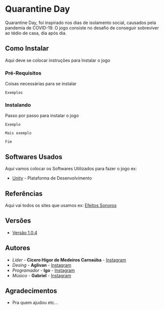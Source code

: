 # Quarantine Day []()

Quarantine Day, foi inspirado nos dias de isolamento social,  causados pela pandemia de COVID-19. O jogo consiste no desafio de conseguir sobreviver ao tédio de casa, dia após dia.

## Como Instalar

Aqui deve se colocar instruções para Instalar o jogo

### Pré-Requisitos

Coisas necessárias para se instalar

```
Exemplos
```

### Instalando

Passo por passo para instalar o jogo

```
Exemplo
```

```
Mais exemplo
```

```
Fim
```

## Softwares Usados

Aqui vamos colocar os Softwares Utilizados para fazer o jogo ex:
* [Unity](https://unity.com/pt) - Plataforma de Desenvolvimento

## Referências

Aqui vai todos os sites que usamos ex:
[Efeitos Sonoros](https://sonniss.com/gameaudiogdc2016/)


## Versões

* [Versão 1.0.4](https://github.com/xHigorZ/Teste/blob/master/v1.0.4.rar) 

## Autores

* *Líder* - **Cícero Higor de Medeiros Carnaúba** - [Instagram](https://www.instagram.com/higormcarnauba/)
* *Desing* - **Aglivan** - [Instagram](https://www.instagram.com/higormcarnauba/)
* *Programador* - **Igo** - [Instagram](https://www.instagram.com/higormcarnauba/)
* *Músico* - **Gabriel** - [Instagram](https://www.instagram.com/higormcarnauba/)

## Agradecimentos

* Pra quem ajudou etc...
